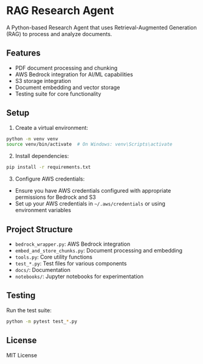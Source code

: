 # RAG Research Agent

A Python-based Research Agent that uses Retrieval-Augmented Generation (RAG) to process and analyze documents.

## Features

- PDF document processing and chunking
- AWS Bedrock integration for AI/ML capabilities
- S3 storage integration
- Document embedding and vector storage
- Testing suite for core functionality

## Setup

1. Create a virtual environment:
```bash
python -m venv venv
source venv/bin/activate  # On Windows: venv\Scripts\activate
```

2. Install dependencies:
```bash
pip install -r requirements.txt
```

3. Configure AWS credentials:
- Ensure you have AWS credentials configured with appropriate permissions for Bedrock and S3
- Set up your AWS credentials in `~/.aws/credentials` or using environment variables

## Project Structure

- `bedrock_wrapper.py`: AWS Bedrock integration
- `embed_and_store_chunks.py`: Document processing and embedding
- `tools.py`: Core utility functions
- `test_*.py`: Test files for various components
- `docs/`: Documentation
- `notebooks/`: Jupyter notebooks for experimentation

## Testing

Run the test suite:
```bash
python -m pytest test_*.py
```

## License

MIT License 